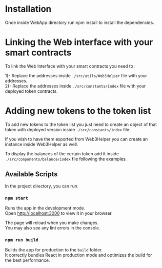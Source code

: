 # Installation 

Once inside WebApp directory run npm install to install the dependencies.


# Linking the Web interface with your smart contracts

To link the Web Interface with your smart contracts you need to :

1)- Replace the addresses inside `./src/utils/Web3Helper` file with your addresses.\
2)- Replace the addresses inside `./src/constants/index` file with your deployed token contracts.



# Adding new tokens to the token list

To add new tokens to the token list you just need to create an object of that token with deployed version inside `./src/constants/index` file.

If you wish to have them exported from Web3Helper you can create an instance inside Web3Helper as well.

To display the balances of the certain token add it inside `./src/components/balance/index` file following the examples.


## Available Scripts

In the project directory, you can run:

### `npm start`

Runs the app in the development mode.\
Open [http://localhost:3000](http://localhost:3000) to view it in your browser.

The page will reload when you make changes.\
You may also see any lint errors in the console.

### `npm run build`

Builds the app for production to the `build` folder.\
It correctly bundles React in production mode and optimizes the build for the best performance.